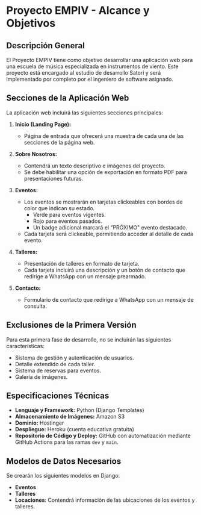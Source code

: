 
# Proyecto EMPIV - Alcance y Objetivos

## Descripción General
El Proyecto EMPIV tiene como objetivo desarrollar una aplicación web para una escuela de música especializada en instrumentos de viento. Este proyecto está encargado al estudio de desarrollo Satori y será implementado por completo por el ingeniero de software asignado.

## Secciones de la Aplicación Web
La aplicación web incluirá las siguientes secciones principales:

1. **Inicio (Landing Page):**
   - Página de entrada que ofrecerá una muestra de cada una de las secciones de la página web.

2. **Sobre Nosotros:**
   - Contendrá un texto descriptivo e imágenes del proyecto.
   - Se debe habilitar una opción de exportación en formato PDF para presentaciones futuras.

3. **Eventos:**
   - Los eventos se mostrarán en tarjetas clickeables con bordes de color que indican su estado.
     - Verde para eventos vigentes.
     - Rojo para eventos pasados.
     - Un badge adicional marcará el "PRÓXIMO" evento destacado.
   - Cada tarjeta será clickeable, permitiendo acceder al detalle de cada evento.

4. **Talleres:**
   - Presentación de talleres en formato de tarjeta.
   - Cada tarjeta incluirá una descripción y un botón de contacto que redirige a WhatsApp con un mensaje prearmado.

5. **Contacto:**
   - Formulario de contacto que redirige a WhatsApp con un mensaje de consulta.

## Exclusiones de la Primera Versión
Para esta primera fase de desarrollo, no se incluirán las siguientes características:
- Sistema de gestión y autenticación de usuarios.
- Detalle extendido de cada taller.
- Sistema de reservas para eventos.
- Galería de imágenes.

## Especificaciones Técnicas
- **Lenguaje y Framework:** Python (Django Templates)
- **Almacenamiento de Imágenes:** Amazon S3
- **Dominio:** Hostinger
- **Despliegue:** Heroku (cuenta educativa gratuita)
- **Repositorio de Código y Deploy:** GitHub con automatización mediante GitHub Actions para las ramas `dev` y `main`.

## Modelos de Datos Necesarios
Se crearán los siguientes modelos en Django:
- **Eventos**
- **Talleres**
- **Locaciones**: Contendrá información de las ubicaciones de los eventos y talleres.

